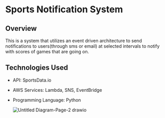 # Sports Notification System

## Overview

This is a system that utilizes an event driven architecture to send notifications to users(through sms or email) at selected intervals to notify with scores of games that are going on.

## Technologies Used
- API: SportsData.io
- AWS Services: Lambda, SNS, EventBridge
- Programming Language: Python

  ![Untitled Diagram-Page-2 drawio](https://github.com/user-attachments/assets/3f4274fc-0ea5-460b-be1d-a5c23b02da30)


